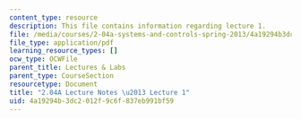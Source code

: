 ```yaml
---
content_type: resource
description: This file contains information regarding lecture 1.
file: /media/courses/2-04a-systems-and-controls-spring-2013/4a19294b3dc2012f9c6f837eb991bf59_MIT2_04AS13_Lecture1.pdf
file_type: application/pdf
learning_resource_types: []
ocw_type: OCWFile
parent_title: Lectures & Labs
parent_type: CourseSection
resourcetype: Document
title: "2.04A Lecture Notes \u2013 Lecture 1"
uid: 4a19294b-3dc2-012f-9c6f-837eb991bf59
---
```

